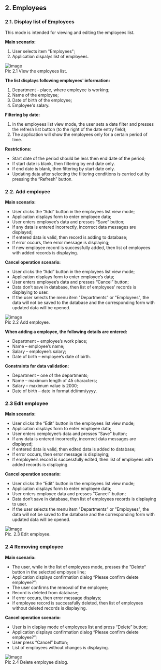 ## 2. Employees  
  ### 2.1. Display list of Employees  
  This mode is intended for viewing and editing the employees list.  
  
  __Main scenario:__
  1. User selects item "Employees";
  2. Application dispalys list of employees.  
      
  ![image](https://user-images.githubusercontent.com/83345134/127285130-2928a7fa-dd6e-4b84-a077-ff80b723aa25.png "Employees list")  
    Pic 2.1 View the employees list.
    
  __The list displays following employees' information:__  
  1. Department - place, where employee is working;  
  2. Name of the employee;  
  3. Date of birth of the employee;  
  4. Employee's salary.  
    
  __Filtering by date:__  
  1. In the employees list view mode, the user sets a date filter and presses the refresh list button (to the right of the date entry field);  
  2. The application will show the employees only for a certain period of time.  

  __Restrictions:__  
  * Start date of the period should be less then end date of the period;  
  * If start date is blank, then filtering by end date only.  
  * If end date is blank, then filtering by start date only.  
  * Updating data after selecting the filtering conditions is carried out by pressing the “Refresh” button.  

      
  ### 2.2. Add employee  
  __Main scenario:__  
  * User clicks the “Add” button in the employees list view mode;  
  * Application displays form to enter employee data;  
  * User enters employee’s data and presses “Save” button;  
  * If any data is entered incorrectly, incorrect data messages are displayed;  
  * If entered data is valid, then record is adding to database;  
  * If error occurs, then error message is displaying;  
  * If new employee record is successfully added, then list of employees with added records is displaying.  
 
  __Cancel operation scenario:__  
  * User clicks the “Add” button in the employees list view mode;  
  * Application displays form to enter employee’s data;  
  * User enters employee’s data and presses “Cancel” button;  
  * Data don’t save in database, then list of employees' records is displaying to user.  
  * If the user selects the menu item "Departments” or "Employees", the data will not be saved to the database and the corresponding form with updated data will be opened. 
   
   ![image](https://user-images.githubusercontent.com/83345134/127285174-8b015c12-a1b2-4ff9-a32c-d93a516a4bbb.png "Add employee")  
      Pic 2.2 Add employee.  
      
  __When adding a employee, the following details are entered:__  
  * Department – employee’s work place;  
  * Name – employee’s name;  
  * Salary – employee’s salary;  
  * Date of birth – employee’s date of birth.  

  __Constraints for data validation:__  
  * Department – one of the departments;  
  * Name –  maximum length of 45 characters;  
  * Salary – maximum value is 2000;  
  * Date of birth – date in format dd/mm/yyyy.   
      
  ### 2.3 Edit employee  
  __Main scenario:__  
  * User clicks the “Edit” button in the employees list view mode;  
  * Application displays form to enter employee data;  
  * User enters cemployee’s data and presses “Save” button;  
  * If any data is entered incorrectly, incorrect data messages are displayed;  
  * If entered data is valid, then edited data is added to database;  
  * If error occurs, then error message is displaying;  
  * If employee’s record is successfully edited, then list of employees with added records is displaying.  
 
  __Cancel operation scenario:__  
  * User clicks the “Edit” button in the employees list view mode;  
  * Application displays form to enter employee data;  
  * User enters employee data and presses “Cancel” button;  
  * Data don’t save in database, then list of employees records is displaying to user.  
  * If the user selects the menu item "Departments” or "Employees", the data will not be saved to the database and the corresponding form with updated data will be opened.  
      
![image](https://user-images.githubusercontent.com/83345134/127285373-3f14cb74-9510-4dc3-8e3a-2c2c01dee4a4.png "Edit employee")  
    Pic. 2.3 Edit employee.    
    
  ### 2.4 Removing employee  
  __Main scenario:__  
  * The user, while in the list of employees mode, presses the "Delete" button in the selected employee line;  
  * Application displays confirmation dialog “Please confirm delete employee?”;  
  * The user confirms the removal of the employee;  
  * Record is deleted from database;  
  * If error occurs, then error message displays;  
  * If employee record is successfully deleted, then list of employees without deleted records is displaying.  
      
  __Cancel operation scenario:__  
  * User is in display mode of employees list and press “Delete” button;  
  * Application displays confirmation dialog “Please confirm delete employee?”;  
  * User press “Cancel” button;  
  * List of employees without changes is displaying.  
      
  ![image](https://user-images.githubusercontent.com/83345134/127285318-fc4847d6-ff49-4f51-863a-19ffafd29391.png)  
    Pic 2.4 Delete employee dialog.  
    
